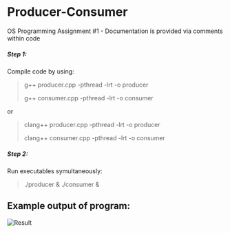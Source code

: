 # Producer-Consumer
OS Programming Assignment #1 - Documentation is provided via comments within code

##### Step 1:
Compile code by using:
> g++ producer.cpp -pthread -lrt -o producer 
> 
> g++ consumer.cpp -pthread -lrt -o consumer
> 
or 
> clang++ producer.cpp -pthread -lrt -o producer
> 
> clang++ consumer.cpp -pthread -lrt -o consumer

##### Step 2:
Run executables symultaneously:
> ./producer & ./consumer &

## Example output of program:

![Result](https://i.imgur.com/lsIDx8H.png)
